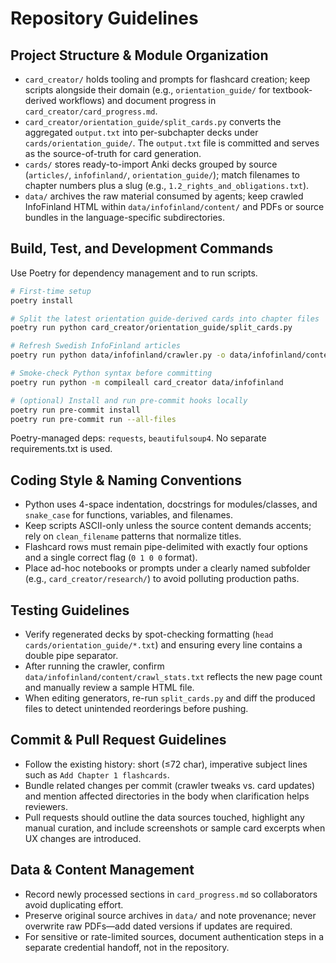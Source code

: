 # Repository Guidelines

## Project Structure & Module Organization
- `card_creator/` holds tooling and prompts for flashcard creation; keep scripts alongside their domain (e.g., `orientation_guide/` for textbook-derived workflows) and document progress in `card_creator/card_progress.md`.
- `card_creator/orientation_guide/split_cards.py` converts the aggregated `output.txt` into per-subchapter decks under `cards/orientation_guide/`. The `output.txt` file is committed and serves as the source-of-truth for card generation.
- `cards/` stores ready-to-import Anki decks grouped by source (`articles/`, `infofinland/`, `orientation_guide/`); match filenames to chapter numbers plus a slug (e.g., `1.2_rights_and_obligations.txt`).
- `data/` archives the raw material consumed by agents; keep crawled InfoFinland HTML within `data/infofinland/content/` and PDFs or source bundles in the language-specific subdirectories.

## Build, Test, and Development Commands
Use Poetry for dependency management and to run scripts.
```bash
# First-time setup
poetry install

# Split the latest orientation guide-derived cards into chapter files
poetry run python card_creator/orientation_guide/split_cards.py

# Refresh Swedish InfoFinland articles
poetry run python data/infofinland/crawler.py -o data/infofinland/content

# Smoke-check Python syntax before committing
poetry run python -m compileall card_creator data/infofinland

# (optional) Install and run pre-commit hooks locally
poetry run pre-commit install
poetry run pre-commit run --all-files
```
Poetry-managed deps: `requests`, `beautifulsoup4`. No separate requirements.txt is used.

## Coding Style & Naming Conventions
- Python uses 4-space indentation, docstrings for modules/classes, and `snake_case` for functions, variables, and filenames.
- Keep scripts ASCII-only unless the source content demands accents; rely on `clean_filename` patterns that normalize titles.
- Flashcard rows must remain pipe-delimited with exactly four options and a single correct flag (`0 1 0 0` format).
- Place ad-hoc notebooks or prompts under a clearly named subfolder (e.g., `card_creator/research/`) to avoid polluting production paths.

## Testing Guidelines
- Verify regenerated decks by spot-checking formatting (`head cards/orientation_guide/*.txt`) and ensuring every line contains a double pipe separator.
- After running the crawler, confirm `data/infofinland/content/crawl_stats.txt` reflects the new page count and manually review a sample HTML file.
- When editing generators, re-run `split_cards.py` and diff the produced files to detect unintended reorderings before pushing.

## Commit & Pull Request Guidelines
- Follow the existing history: short (≤72 char), imperative subject lines such as `Add Chapter 1 flashcards`.
- Bundle related changes per commit (crawler tweaks vs. card updates) and mention affected directories in the body when clarification helps reviewers.
- Pull requests should outline the data sources touched, highlight any manual curation, and include screenshots or sample card excerpts when UX changes are introduced.

## Data & Content Management
- Record newly processed sections in `card_progress.md` so collaborators avoid duplicating effort.
- Preserve original source archives in `data/` and note provenance; never overwrite raw PDFs—add dated versions if updates are required.
- For sensitive or rate-limited sources, document authentication steps in a separate credential handoff, not in the repository.

